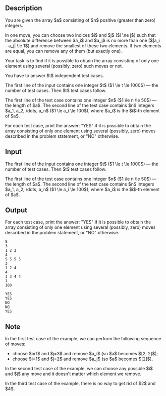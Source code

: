 ## Description

<div><p>You are given the array $a$ consisting of $n$ positive (greater than zero) integers.</p><p>In one move, you can choose two indices $i$ and $j$ ($i \ne j$) such that the absolute difference between $a_i$ and $a_j$ is no more than one ($|a_i - a_j| \le 1$) and remove the smallest of these two elements. If two elements are equal, you can remove any of them (but exactly one).</p><p>Your task is to find if it is possible to obtain the array consisting of <span class="tex-font-style-bf">only one element</span> using several (possibly, zero) such moves or not.</p><p>You have to answer $t$ independent test cases.</p></div><div class="input-specification"><p>The first line of the input contains one integer $t$ ($1 \le t \le 1000$) — the number of test cases. Then $t$ test cases follow.</p><p>The first line of the test case contains one integer $n$ ($1 \le n \le 50$) — the length of $a$. The second line of the test case contains $n$ integers $a_1, a_2, \dots, a_n$ ($1 \le a_i \le 100$), where $a_i$ is the $i$-th element of $a$.</p></div><div class="output-specification"><p>For each test case, print the answer: "<span class="tex-font-style-tt">YES</span>" if it is possible to obtain the array consisting of <span class="tex-font-style-bf">only one element</span> using several (possibly, zero) moves described in the problem statement, or "<span class="tex-font-style-tt">NO</span>" otherwise.</p></div>

## Input

<p>The first line of the input contains one integer $t$ ($1 \le t \le 1000$) — the number of test cases. Then $t$ test cases follow.</p><p>The first line of the test case contains one integer $n$ ($1 \le n \le 50$) — the length of $a$. The second line of the test case contains $n$ integers $a_1, a_2, \dots, a_n$ ($1 \le a_i \le 100$), where $a_i$ is the $i$-th element of $a$.</p>

## Output

<p>For each test case, print the answer: "<span class="tex-font-style-tt">YES</span>" if it is possible to obtain the array consisting of <span class="tex-font-style-bf">only one element</span> using several (possibly, zero) moves described in the problem statement, or "<span class="tex-font-style-tt">NO</span>" otherwise.</p>





```input1
5
3
1 2 2
4
5 5 5 5
3
1 2 4
4
1 3 4 4
1
100
```




```output1
YES
YES
NO
NO
YES
```



## Note

<p>In the first test case of the example, we can perform the following sequence of moves:</p><ul> <li> choose $i=1$ and $j=3$ and remove $a_i$ (so $a$ becomes $[2; 2]$); </li><li> choose $i=1$ and $j=2$ and remove $a_j$ (so $a$ becomes $[2]$). </li></ul><p>In the second test case of the example, we can choose any possible $i$ and $j$ any move and it doesn't matter which element we remove.</p><p>In the third test case of the example, there is no way to get rid of $2$ and $4$.</p>
